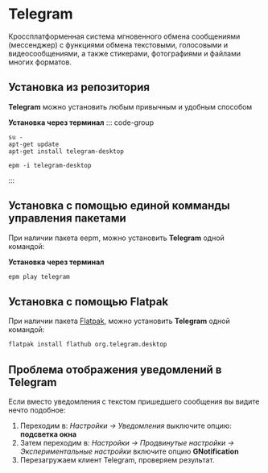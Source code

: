 # Telegram
Кроссплатформенная система мгновенного обмена сообщениями (мессенджер) с функциями обмена текстовыми, голосовыми и видеосообщениями, а также стикерами, фотографиями и файлами многих форматов.
## Установка из репозитория <Badge type="warning" text="sysphus" />
**Telegram** можно установить любым привычным и удобным способом

**Установка через терминал**
::: code-group

```bash[apt-get]
su -
apt-get update
apt-get install telegram-desktop
```
```bash[epm]
epm -i telegram-desktop
```
:::

## Установка c помощью единой комманды управления пакетами 

При наличии пакета eepm, можно установить **Telegram** одной командой:

**Установка через терминал**

```bash
epm play telegram
```

## Установка c помощью Flatpak <Badge type="tip" text="flatpak" />

При наличии пакета [Flatpak](/flatpak), можно установить **Telegram** одной командой:

```bash
flatpak install flathub org.telegram.desktop
```

## Проблема отображения уведомлений в Telegram

Если вместо уведомления с текстом пришедшего сообщения вы видите нечто подобное:

1. Переходим в: *Настройки -> Уведомления* выключите опцию: **подсветка окна**
2. Затем переходим в: *Настройки -> Продвинутые настройки -> Экспериментальные настройки* включите опцию **GNotification**
3. Перезагружаем клиент Telegram, проверяем результат. 

